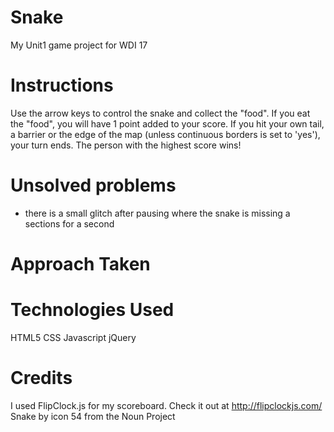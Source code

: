 # Snake
My Unit1 game project for WDI 17

# Instructions
Use the arrow keys to control the snake and collect the "food".
If you eat the "food", you will have 1 point added to your score.
If you hit your own tail, a barrier or the edge of the map (unless continuous borders is set to 'yes'), your turn ends.
The person with the highest score wins!


# Unsolved problems
- there is a small glitch after pausing where the snake is missing a sections for a second


# Approach Taken

# Technologies Used
HTML5
CSS
Javascript
jQuery

# Credits
I used FlipClock.js for my scoreboard. Check it out at http://flipclockjs.com/
Snake by icon 54 from the Noun Project
